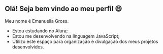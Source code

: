 ## Olá! Seja bem vindo ao meu perfil 😄

Meu nome é Emanuella Gross.

- Estou estudando no Alura;
- Estou me desenvolvendo na linguagem JavaScript;
- Utilizo este espaço para organização e divulgação dos meus projetos desenvolvidos.
